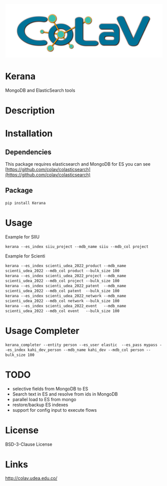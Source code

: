 <center><img src="https://raw.githubusercontent.com/colav/colav.github.io/master/img/Logo.png"/></center>

# Kerana 
MongoDB and ElasticSearch tools

# Description

# Installation

## Dependencies
This package requires elasticsearch and MongoDB
for ES you can see [https://github.com/colav/colasticsearch](https://github.com/colav/colasticsearch)
## Package
`pip install Kerana`


# Usage
Example for SIIU
```
kerana --es_index siiu_project --mdb_name siiu --mdb_col project
```

Example for Scienti
```
kerana --es_index scienti_udea_2022_product --mdb_name scienti_udea_2022 --mdb_col product --bulk_size 100
kerana --es_index scienti_udea_2022_project --mdb_name scienti_udea_2022 --mdb_col project --bulk_size 100
kerana --es_index scienti_udea_2022_patent  --mdb_name scienti_udea_2022 --mdb_col patent  --bulk_size 100
kerana --es_index scienti_udea_2022_network --mdb_name scienti_udea_2022 --mdb_col network --bulk_size 100
kerana --es_index scienti_udea_2022_event   --mdb_name scienti_udea_2022 --mdb_col event   --bulk_size 100
```

# Usage Completer
```
kerana_completer --entity person --es_user elastic  --es_pass mypass --es_index kahi_dev_person --mdb_name kahi_dev --mdb_col person --bulk_size 100
```
# TODO
* selective fields from MongoDB to ES
* Search text in ES and resolve from ids in MongoDB
* parallel load to ES from mongo
* restore/backup ES indexes
* support for config input to execute flows

# License
BSD-3-Clause License 

# Links
http://colav.udea.edu.co/




